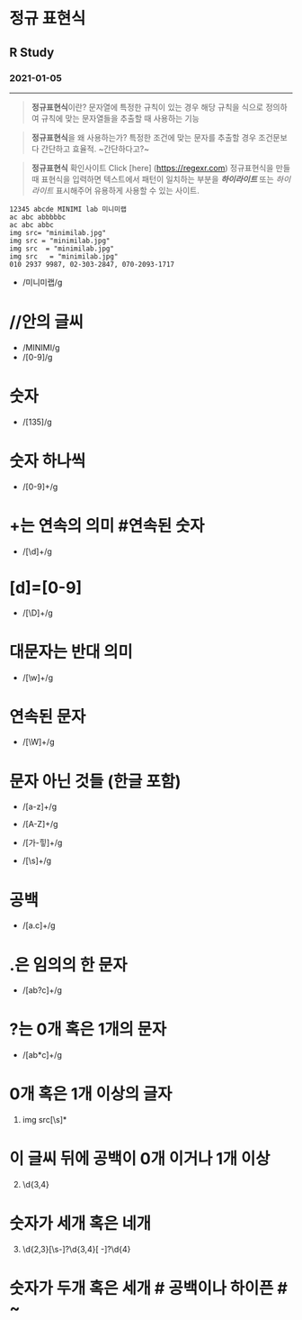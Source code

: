 # 정규 표현식
## R Study
### 2021-01-05

___


> **정규표현식**이란? 
> 문자열에 특정한 규칙이 있는 경우 해당 규칙을 식으로 정의하여 규칙에 맞는 문자열들을 추출할 때 사용하는 기능

> **정규표현식**을 왜 사용하는가? 
> 특정한 조건에 맞는 문자를 추출할 경우 조건문보다 간단하고 효율적. ~간단하다고?~

> **정규표현식** 확인사이트 
> Click [here] (https://regexr.com)
정규표현식을 만들 때 표현식을 입력하면 텍스트에서 패턴이 일치하는 부분을 ___하이라이트___ 또는 *하이라이트* 표시해주어 유용하게 사용할 수 있는 사이트.


```
12345 abcde MINIMI lab 미니미랩
ac abc abbbbbc
ac abc abbc
img src= "minimilab.jpg"
img src = "minimilab.jpg"
img src  = "minimilab.jpg"
img src   = "minimilab.jpg"
010 2937 9987, 02-303-2847, 070-2093-1717
```

- /미니미랩/g  
# //안의 글씨
- /MINIMI/g
- /[0-9]/g     
# 숫자
- /[135]/g     
# 숫자 하나씩
- /[0-9]+/g    
# +는 연속의 의미 #연속된 숫자
- /[\d]+/g     
# [d]=[0-9]
- /[\D]+/g     
# 대문자는 반대 의미
- /[\w]+/g 
# 연속된 문자
- /[\W]+/g  
# 문자 아닌 것들 (한글 포함)
- /[a-z]+/g
- /[A-Z]+/g 
- /[가-힣]+/g 

- /[\s]+/g 
# 공백
- /[a.c]+/g 
# .은 임의의 한 문자
- /[ab?c]+/g 
# ?는 0개 혹은 1개의 문자
- /[ab*c]+/g 
# 0개 혹은 1개 이상의 글자

1. img src[\s]*
# 이 글씨 뒤에 공백이 0개 이거나 1개 이상
2. \d{3,4}
# 숫자가 세개 혹은 네개
3. \d{2,3}[\s-]?\d{3,4}[ -]?\d{4}
# 숫자가 두개 혹은 세개 # 공백이나 하이픈 # ~
